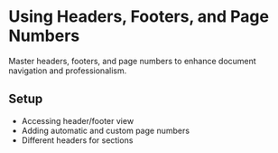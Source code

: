 # Using Headers, Footers, and Page Numbers

Master headers, footers, and page numbers to enhance document navigation and professionalism.

## Setup
- Accessing header/footer view
- Adding automatic and custom page numbers
- Different headers for sections